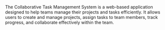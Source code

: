 The Collaborative Task Management System is a web-based application designed to help
teams manage their projects and tasks efficiently. It allows users to create and manage
projects, assign tasks to team members, track progress, and collaborate effectively within
the team.

